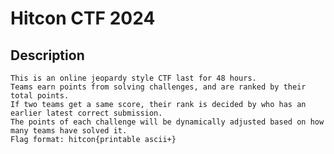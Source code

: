 # Hitcon CTF 2024

## Description

    This is an online jeopardy style CTF last for 48 hours.
    Teams earn points from solving challenges, and are ranked by their total points.
    If two teams get a same score, their rank is decided by who has an earlier latest correct submission.
    The points of each challenge will be dynamically adjusted based on how many teams have solved it.
    Flag format: hitcon{printable ascii+}

